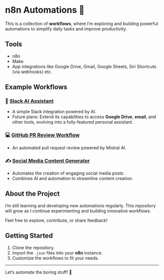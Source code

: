 # n8n Automations 🚀  

This is a collection of **workflows**, where I’m exploring and building powerful automations to simplify daily tasks and improve productivity. 

## Tools
- n8n
- Make
- App integrations like Google Drive, Gmail, Google Sheets, Siri Shortcuts (via webhooks) etc.

## Example Workflows  
### 🤖 [Slack AI Assistant](https://github.com/durbaezgomez/n8n-workflows/tree/main/Slack%20AI%20Assistant)
- A simple Slack integration powered by AI.  
- Future plans: Extend its capabilities to access **Google Drive**, **email**, and other tools, evolving into a fully-featured personal assistant.  

### 💻 [GitHub PR Review Workflow](https://github.com/durbaezgomez/n8n-workflows/tree/main/GitHub%20AI%20Code%20Review)
- An automated pull request review powered by Mistral AI.

### ✍️ [Social Media Content Generator](https://github.com/durbaezgomez/n8n-workflows/tree/main/Social%20Media%20Content%20Generation)
- Automates the creation of engaging social media posts.  
- Combines AI and automation to streamline content creation.  

## About the Project  
I’m still learning and developing new automations regularly. This repository will grow as I continue experimenting and building innovative workflows.  

Feel free to explore, contribute, or share feedback!  

## Getting Started  
1. Clone the repository.  
2. Import the `.json` files into your **n8n** instance.
3. Customize the workflows to fit your needs.  

---

Let’s automate the boring stuff! 🚀
